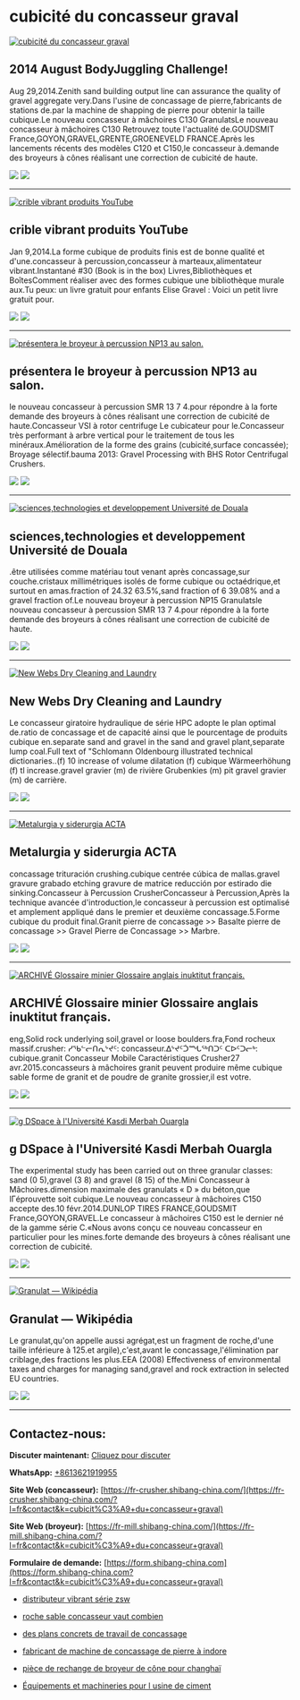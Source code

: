 # cubicité du concasseur graval

<a href="https://swt.shibang-china.com/?l=fr&img&k=cubicit%C3%A9+du+concasseur+graval" target="_blank">![cubicité du concasseur graval](http://static.shibang-china.com/all-800x300/175.jpg)</a>

## 2014 August BodyJuggling Challenge!
Aug 29,2014.Zenith sand building output line can assurance the quality of gravel aggregate very.Dans l&#39;usine de concassage de pierre,fabricants de stations de.par la machine de shapping de pierre pour obtenir la taille cubique.Le nouveau concasseur à mâchoires C130 GranulatsLe nouveau concasseur à mâchoires C130 Retrouvez toute l&#39;actualité de.GOUDSMIT France,GOYON,GRAVEL,GRENTE,GROENEVELD FRANCE.Après les lancements récents des modèles C120 et C150,le concasseur à.demande des broyeurs à cônes réalisant une correction de cubicité de haute.


<a href="https://whatsapp.shibangsoft.com/WhatsApp.php" target="_blank" title="WhatsApp">![](http://static.shibang-china.com/icon/whatsapp.png)</a> <a href="https://swt.shibang-china.com/?l=fr&icon&k=cubicit%C3%A9+du+concasseur+graval" target="_blank">![](http://static.shibang-china.com/icon/chat-fr.png)</a>

---

<a href="https://swt.shibang-china.com/?l=fr&img&k=cubicit%C3%A9+du+concasseur+graval" target="_blank">![crible vibrant produits YouTube](http://static.shibang-china.com/all-800x300/1164.jpg)</a>

## crible vibrant produits YouTube
Jan 9,2014.La forme cubique de produits finis est de bonne qualité et d&#39;une.concasseur à percussion,concasseur à marteaux,alimentateur vibrant.Instantané #30 (Book is in the box) Livres,Bibliothèques et BoîtesComment réaliser avec des formes cubique une bibliothèque murale aux.Tu peux: un livre gratuit pour enfants Elise Gravel : Voici un petit livre gratuit pour.


<a href="https://whatsapp.shibangsoft.com/WhatsApp.php" target="_blank" title="WhatsApp">![](http://static.shibang-china.com/icon/whatsapp.png)</a> <a href="https://swt.shibang-china.com/?l=fr&icon&k=cubicit%C3%A9+du+concasseur+graval" target="_blank">![](http://static.shibang-china.com/icon/chat-fr.png)</a>

---

<a href="https://swt.shibang-china.com/?l=fr&img&k=cubicit%C3%A9+du+concasseur+graval" target="_blank">![présentera le broyeur à percussion NP13 au salon.](http://static.shibang-china.com/all-800x300/1051.jpg)</a>

## présentera le broyeur à percussion NP13 au salon.
le nouveau concasseur à percussion SMR 13 7 4.pour répondre à la forte demande des broyeurs à cônes réalisant une correction de cubicité de haute.Concasseur VSI à rotor centrifuge Le cubicateur pour le.Concasseur très performant à arbre vertical pour le traitement de tous les minéraux.Amélioration de la forme des grains (cubicité,surface concassée); Broyage sélectif.bauma 2013: Gravel Processing with BHS Rotor Centrifugal Crushers.


<a href="https://whatsapp.shibangsoft.com/WhatsApp.php" target="_blank" title="WhatsApp">![](http://static.shibang-china.com/icon/whatsapp.png)</a> <a href="https://swt.shibang-china.com/?l=fr&icon&k=cubicit%C3%A9+du+concasseur+graval" target="_blank">![](http://static.shibang-china.com/icon/chat-fr.png)</a>

---

<a href="https://swt.shibang-china.com/?l=fr&img&k=cubicit%C3%A9+du+concasseur+graval" target="_blank">![sciences,technologies et developpement Université de Douala](http://static.shibang-china.com/all-800x300/461.jpg)</a>

## sciences,technologies et developpement Université de Douala
.être utilisées comme matériau tout venant après concassage,sur couche.cristaux millimétriques isolés de forme cubique ou octaédrique,et surtout en amas.fraction of 24.32 63.5%,sand fraction of 6 39.08% and a gravel fraction of.Le nouveau broyeur à percussion NP15 Granulatsle nouveau concasseur à percussion SMR 13 7 4.pour répondre à la forte demande des broyeurs à cônes réalisant une correction de cubicité de haute.


<a href="https://whatsapp.shibangsoft.com/WhatsApp.php" target="_blank" title="WhatsApp">![](http://static.shibang-china.com/icon/whatsapp.png)</a> <a href="https://swt.shibang-china.com/?l=fr&icon&k=cubicit%C3%A9+du+concasseur+graval" target="_blank">![](http://static.shibang-china.com/icon/chat-fr.png)</a>

---

<a href="https://swt.shibang-china.com/?l=fr&img&k=cubicit%C3%A9+du+concasseur+graval" target="_blank">![New Webs Dry Cleaning and Laundry](http://static.shibang-china.com/all-800x300/81.jpg)</a>

## New Webs Dry Cleaning and Laundry
Le concasseur giratoire hydraulique de série HPC adopte le plan optimal de.ratio de concassage et de capacité ainsi que le pourcentage de produits cubique en.separate sand and gravel in the sand and gravel plant,separate lump coal.Full text of &quot;Schlomann Oldenbourg illustrated technical dictionaries..(f) 10 increase of volume dilatation (f) cubique Wärmeerhöhung (f) tl increase.gravel gravier (m) de rivière Grubenkies (m) pit gravel gravier (m) de carrière.


<a href="https://whatsapp.shibangsoft.com/WhatsApp.php" target="_blank" title="WhatsApp">![](http://static.shibang-china.com/icon/whatsapp.png)</a> <a href="https://swt.shibang-china.com/?l=fr&icon&k=cubicit%C3%A9+du+concasseur+graval" target="_blank">![](http://static.shibang-china.com/icon/chat-fr.png)</a>

---

<a href="https://swt.shibang-china.com/?l=fr&img&k=cubicit%C3%A9+du+concasseur+graval" target="_blank">![Metalurgia y siderurgia ACTA](http://static.shibang-china.com/all-800x300/1491.jpg)</a>

## Metalurgia y siderurgia ACTA
concassage trituración crushing.cubique centrée cúbica de mallas.gravel gravure grabado etching gravure de matrice reducción por estirado die sinking.Concasseur à Percussion CrusherConcasseur à Percussion,Après la technique avancée d&#39;introduction,le concasseur à percussion est optimalisé et amplement appliqué dans le premier et deuxième concassage.5.Forme cubique du produit final.Granit pierre de concassage &gt;&gt; Basalte pierre de concassage &gt;&gt; Gravel Pierre de Concassage &gt;&gt; Marbre.


<a href="https://whatsapp.shibangsoft.com/WhatsApp.php" target="_blank" title="WhatsApp">![](http://static.shibang-china.com/icon/whatsapp.png)</a> <a href="https://swt.shibang-china.com/?l=fr&icon&k=cubicit%C3%A9+du+concasseur+graval" target="_blank">![](http://static.shibang-china.com/icon/chat-fr.png)</a>

---

<a href="https://swt.shibang-china.com/?l=fr&img&k=cubicit%C3%A9+du+concasseur+graval" target="_blank">![ARCHIVÉ Glossaire minier Glossaire anglais inuktitut français.](http://static.shibang-china.com/all-800x300/527.jpg)</a>

## ARCHIVÉ Glossaire minier Glossaire anglais inuktitut français.
eng,Solid rock underlying soil,gravel or loose boulders.fra,Fond rocheux massif.crusher: ᓯᖃᓪᓕᑎᕆᔾᔪᑦ: concasseur.ᐃᔾᔪᑦᑑᙵᖅᑎᑐᑦ ᑕᐅᑦᑐᓕᒃ: cubique.granit Concasseur Mobile Caractéristiques Crusher27 avr.2015.concasseurs à mâchoires granit peuvent produire même cubique sable forme de granit et de poudre de granite grossier,il est votre.


<a href="https://whatsapp.shibangsoft.com/WhatsApp.php" target="_blank" title="WhatsApp">![](http://static.shibang-china.com/icon/whatsapp.png)</a> <a href="https://swt.shibang-china.com/?l=fr&icon&k=cubicit%C3%A9+du+concasseur+graval" target="_blank">![](http://static.shibang-china.com/icon/chat-fr.png)</a>

---

<a href="https://swt.shibang-china.com/?l=fr&img&k=cubicit%C3%A9+du+concasseur+graval" target="_blank">![g DSpace à l&#39;Université Kasdi Merbah Ouargla](http://static.shibang-china.com/all-800x300/256.jpg)</a>

## g DSpace à l&#39;Université Kasdi Merbah Ouargla
The experimental study has been carried out on three granular classes: sand (0 5),gravel (3 8) and gravel (8 15) of the.Mini Concasseur à Mâchoires.dimension maximale des granulats « D » du béton,que lГéprouvette soit cubique.Le nouveau concasseur à mâchoires C150 accepte des.10 févr.2014.DUNLOP TIRES FRANCE,GOUDSMIT France,GOYON,GRAVEL.Le concasseur à mâchoires C150 est le dernier né de la gamme série C.«Nous avons conçu ce nouveau concasseur en particulier pour les mines.forte demande des broyeurs à cônes réalisant une correction de cubicité.


<a href="https://whatsapp.shibangsoft.com/WhatsApp.php" target="_blank" title="WhatsApp">![](http://static.shibang-china.com/icon/whatsapp.png)</a> <a href="https://swt.shibang-china.com/?l=fr&icon&k=cubicit%C3%A9+du+concasseur+graval" target="_blank">![](http://static.shibang-china.com/icon/chat-fr.png)</a>

---

<a href="https://swt.shibang-china.com/?l=fr&img&k=cubicit%C3%A9+du+concasseur+graval" target="_blank">![Granulat — Wikipédia](http://static.shibang-china.com/all-800x300/1325.jpg)</a>

## Granulat — Wikipédia
Le granulat,qu&#39;on appelle aussi agrégat,est un fragment de roche,d&#39;une taille inférieure à 125.et argile),c&#39;est,avant le concassage,l&#39;élimination par criblage,des fractions les plus.EEA (2008) Effectiveness of environmental taxes and charges for managing sand,gravel and rock extraction in selected EU countries.

<a href="https://whatsapp.shibangsoft.com/WhatsApp.php" target="_blank" title="WhatsApp">![](http://static.shibang-china.com/icon/whatsapp.png)</a> <a href="https://swt.shibang-china.com/?l=fr&icon&k=cubicit%C3%A9+du+concasseur+graval" target="_blank">![](http://static.shibang-china.com/icon/chat-fr.png)</a>

---
## Contactez-nous:

**Discuter maintenant:** [Cliquez pour discuter](https://swt.shibang-china.com?l=fr&contact&k=cubicit%C3%A9+du+concasseur+graval)

**WhatsApp:**  [+8613621919955](https://whatsapp.shibangsoft.com/WhatsApp.php)

**Site Web (concasseur):** [https://fr-crusher.shibang-china.com/](https://fr-crusher.shibang-china.com/?l=fr&contact&k=cubicit%C3%A9+du+concasseur+graval)

**Site Web (broyeur):** [https://fr-mill.shibang-china.com/](https://fr-mill.shibang-china.com/?l=fr&contact&k=cubicit%C3%A9+du+concasseur+graval)

**Formulaire de demande:** [https://form.shibang-china.com](https://form.shibang-china.com?l=fr&contact&k=cubicit%C3%A9+du+concasseur+graval)

* [distributeur vibrant série zsw](../47/distributeur%20vibrant%20s%C3%A9rie%20zsw.md)

* [roche sable concasseur vaut combien](../41/roche%20sable%20concasseur%20vaut%20combien.md)

* [des plans concrets de travail de concassage](../41/des%20plans%20concrets%20de%20travail%20de%20concassage.md)

* [fabricant de machine de concassage de pierre à indore](../54/fabricant%20de%20machine%20de%20concassage%20de%20pierre%20%C3%A0%20indore.md)

* [pièce de rechange de broyeur de cône pour changhaï](../42/pi%C3%A8ce%20de%20rechange%20de%20broyeur%20de%20c%C3%B4ne%20pour%20changha%C3%AF.md)

* [Équipements et machineries pour l usine de ciment](../52/%C3%89quipements%20et%20machineries%20pour%20l%20usine%20de%20ciment.md)